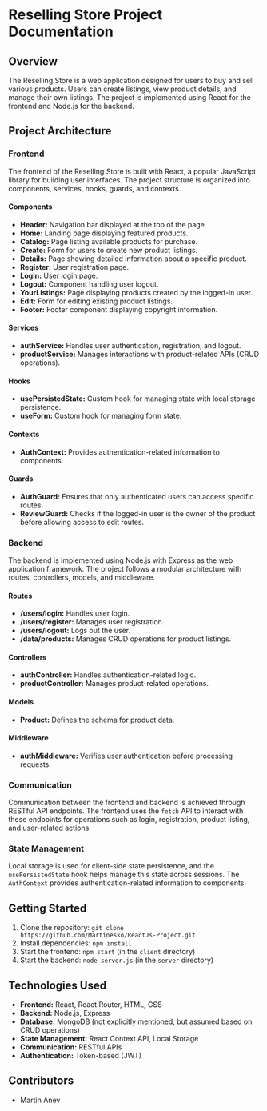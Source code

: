 # Reselling Store Project Documentation

## Overview

The Reselling Store is a web application designed for users to buy and sell various products. Users can create listings, view product details, and manage their own listings. The project is implemented using React for the frontend and Node.js for the backend.

## Project Architecture

### Frontend

The frontend of the Reselling Store is built with React, a popular JavaScript library for building user interfaces. The project structure is organized into components, services, hooks, guards, and contexts.

#### Components

- **Header:** Navigation bar displayed at the top of the page.
- **Home:** Landing page displaying featured products.
- **Catalog:** Page listing available products for purchase.
- **Create:** Form for users to create new product listings.
- **Details:** Page showing detailed information about a specific product.
- **Register:** User registration page.
- **Login:** User login page.
- **Logout:** Component handling user logout.
- **YourListings:** Page displaying products created by the logged-in user.
- **Edit:** Form for editing existing product listings.
- **Footer:** Footer component displaying copyright information.

#### Services

- **authService:** Handles user authentication, registration, and logout.
- **productService:** Manages interactions with product-related APIs (CRUD operations).

#### Hooks

- **usePersistedState:** Custom hook for managing state with local storage persistence.
- **useForm:** Custom hook for managing form state.

#### Contexts

- **AuthContext:** Provides authentication-related information to components.

#### Guards

- **AuthGuard:** Ensures that only authenticated users can access specific routes.
- **ReviewGuard:** Checks if the logged-in user is the owner of the product before allowing access to edit routes.

### Backend

The backend is implemented using Node.js with Express as the web application framework. The project follows a modular architecture with routes, controllers, models, and middleware.

#### Routes

- **/users/login:** Handles user login.
- **/users/register:** Manages user registration.
- **/users/logout:** Logs out the user.
- **/data/products:** Manages CRUD operations for product listings.

#### Controllers

- **authController:** Handles authentication-related logic.
- **productController:** Manages product-related operations.

#### Models

- **Product:** Defines the schema for product data.

#### Middleware

- **authMiddleware:** Verifies user authentication before processing requests.

### Communication

Communication between the frontend and backend is achieved through RESTful API endpoints. The frontend uses the `fetch` API to interact with these endpoints for operations such as login, registration, product listing, and user-related actions.

### State Management

Local storage is used for client-side state persistence, and the `usePersistedState` hook helps manage this state across sessions. The `AuthContext` provides authentication-related information to components.

## Getting Started

1. Clone the repository: `git clone https://github.com/Martinesko/ReactJs-Project.git`
2. Install dependencies: `npm install`
3. Start the frontend: `npm start` (in the `client` directory)
4. Start the backend: `node server.js` (in the `server` directory)

## Technologies Used

- **Frontend:** React, React Router, HTML, CSS
- **Backend:** Node.js, Express
- **Database:** MongoDB (not explicitly mentioned, but assumed based on CRUD operations)
- **State Management:** React Context API, Local Storage
- **Communication:** RESTful APIs
- **Authentication:** Token-based (JWT)

## Contributors

- Martin Anev



